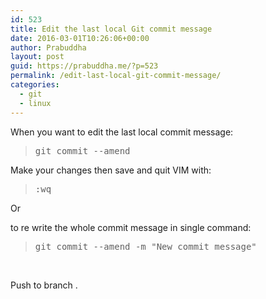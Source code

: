 ```yaml
---
id: 523
title: Edit the last local Git commit message
date: 2016-03-01T10:26:06+00:00
author: Prabuddha
layout: post
guid: https://prabuddha.me/?p=523
permalink: /edit-last-local-git-commit-message/
categories:
  - git
  - linux
---
```

When you want to edit the last local commit message:
<blockquote>
<pre>git commit --amend</pre>
</blockquote>
Make your changes then save and quit VIM with:
<blockquote>
<pre>:wq</pre>
</blockquote>
Or

to re write the whole commit message in single command:
<blockquote>
<pre>git commit --amend -m "New commit message"</pre>
</blockquote>
&nbsp;

Push to branch .